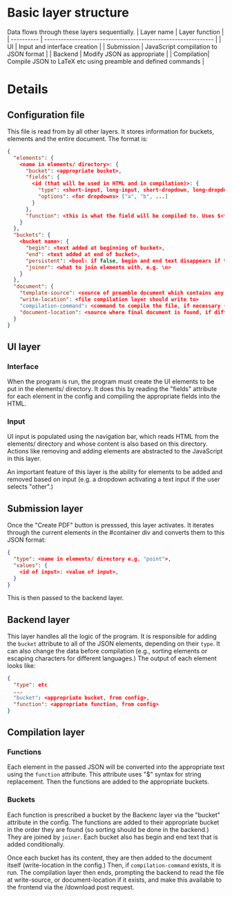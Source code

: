 # Basic layer structure
Data flows through these layers sequentially.
| Layer name | Layer function                                                |
| ---------- | ------------------------------------------------------------- |
| UI         | Input and interface creation                                  |
| Submission | JavaScript compilation to JSON format                         |
| Backend    | Modify JSON as appropriate                                    |
| Compilation| Compile JSON to LaTeX etc using preamble and defined commands |

# Details
## Configuration file
This file is read from by all other layers. It stores information for buckets, elements and the entire document. The format is:
```json
{
  "elements": {
    <name in elements/ directory>: {
      "bucket": <appropriate bucket>,
      "fields": {
        <id (that will be used in HTML and in compilation)>: {
          "type": <short-input, long-input, short-dropdown, long-dropdown, textarea>,
          "options": <for dropdowns> ["a", "b", ...]
        }
      },
      "function": <this is what the field will be compiled to. Uses $<fieldname> for string replacement> "\latexfunc{$name}{$content}"
    }
  },
  "buckets": {
    <bucket name>: {
      "begin": <text added at beginning of bucket>,
      "end": <text added at end of bucket>,
      "persistent": <bool: if false, begin and end text disappears if the bucket is empty; if true, they remain>,
      "joiner": <what to join elements with, e.g. \n>
    }
  },
  "document": {
    "template-source": <source of preamble document which contains any template text and the string formatting locations of buckets>,
    "write-location": <file compilation layer should write to>
    "compilation-command": <command to compile the file, if necessary (e.g. for LaTeX),
    "document-location": <source where final document is found, if different from write-location>
  }
}
```

## UI layer
### Interface
When the program is run, the program must create the UI elements to be put in the elements/ directory. It does this by reading the "fields" attribute for each element in the config and compiling the appropriate fields into the HTML.

### Input
UI input is populated using the navigation bar, which reads HTML from the elements/ directory and whose content is also based on this directory. Actions like removing and adding elements are abstracted to the JavaScript in this layer.

An important feature of this layer is the ability for elements to be added and removed based on input (e.g. a dropdown activating a text input if the user selects "other".)

## Submission layer
Once the "Create PDF" button is presssed, this layer activates. It iterates through the current elements in the #container div and converts them to this JSON format:
```json
{
  "type": <name in elements/ directory e.g. "point">,
  "values": {
    <id of input>: <value of input>,
  }
}
```

This is then passed to the backend layer.

## Backend layer
This layer handles all the logic of the program. It is responsible for adding the `bucket` attribute to all of the JSON elements, depending on their `type`. It can also change the data before compilation (e.g., sorting elements or escaping characters for different languages.) The output of each element looks like:
```json
{
  "type": etc
  ...
  "bucket": <appropriate bucket, from config>,
  "function": <appropriate function, from config>
}
```

## Compilation layer
### Functions
Each element in the passed JSON will be converted into the appropriate text using the `function` attribute. This attribute uses "$<fieldname>" syntax for string replacement. Then the functions are added to the appropriate buckets.

### Buckets
Each function is prescribed a bucket by the Backenc layer via the "bucket" attribute in the config. The functions are added to their appropriate bucket in the order they are found  (so sorting should be done in the backend.) They are joined by `joiner`. Each bucket also has begin and end text that is added conditionally.

Once each bucket has its content, they are then added to the document itself (write-location in the config.) Then, if `compilation-command` exists, it is run. The compilation layer then ends, prompting the backend to read the file at write-source, or document-location if it exists, and make this available to the frontend via the /download post request.
